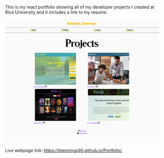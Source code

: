 This is my react portfolio showing all of my developer projects I created at Rice University and it includes a link to my resume.

![](src/assets/screencapture-localhost-3000-React-Portfolio-2022-10-12-23_51_54.png)

Live webpage link: https://bjennings90.github.io/Portfolio/
